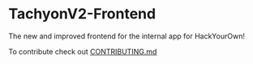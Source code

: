 # TachyonV2-Frontend

The new and improved frontend for the internal app for HackYourOwn!

To contribute check out [CONTRIBUTING.md](https://github.com/Hack-Your-Own/TachyonV2-Frontend/blob/master/CONTRIBUTING.md)
